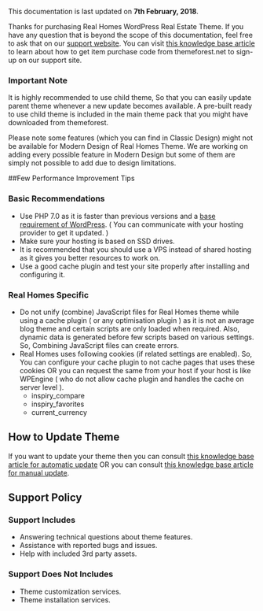 This documentation is last updated on **7th February, 2018**.

Thanks for purchasing Real Homes WordPress Real Estate Theme. If you have any question that is beyond the scope of this documentation, feel free to ask that on our [support website](http://support.inspirythemes.com/). You can visit [this knowledge base article](https://support.inspirythemes.com/knowledgebase/how-to-get-themeforest-item-purchase-code/) to learn about how to get item purchase code from themeforest.net to sign-up on our support site.

### **Important Note**

It is highly recommended to use child theme, So that you can easily update parent theme whenever a new update becomes available. A pre-built ready to use child theme is included in the main theme pack that you might have downloaded from themeforest.

Please note some features (which you can find in Classic Design) might not be available for Modern Design of Real Homes Theme. We are working on adding every possible feature in Modern Design but some of them are simply not possible to add due to design limitations.

##Few Performance Improvement Tips

### **Basic Recommendations**

* Use PHP 7.0 as it is faster than previous versions and a [base requirement of WordPress](https://wordpress.org/about/requirements/). ( You can communicate with your hosting provider to get it updated. )
* Make sure your hosting is based on SSD drives.
* It is recommended that you should use a VPS instead of shared hosting as it gives you better resources to work on.
* Use a good cache plugin and test your site properly after installing and configuring it.

### **Real Homes Specific**

* Do not unify (combine) JavaScript files for Real Homes theme while using a cache plugin ( or any optimisation plugin ) as it is not an average blog theme and certain scripts are only loaded when required. Also, dynamic data is generated before few scripts based on various settings. So, Combining JavaScript files can create errors.
* Real Homes uses following cookies (if related settings are enabled). So, You can configure your cache plugin to not cache pages that uses these cookies OR you can request the same from your host if your host is like WPEngine ( who do not allow cache plugin and handles the cache on server level ).
    - inspiry_compare
    - inspiry_favorites
    - current_currency

## How to Update Theme

If you want to update your theme then you can consult [this knowledge base article for automatic update](https://support.inspirythemes.com/knowledgebase/update-theme-using-envato-wordpress-toolkit/) OR you can consult [this knowledge base article for manual update](https://support.inspirythemes.com/knowledgebase/better-way-to-update-wordpress-theme/).

## Support Policy

### **Support Includes**

- Answering technical questions about theme features.
- Assistance with reported bugs and issues.
- Help with included 3rd party assets.

### **Support Does Not Includes**

- Theme customization services.
- Theme installation services.